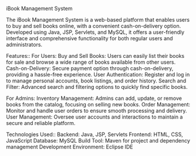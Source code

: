iBook Management System

The iBook Management System is a web-based platform that enables users to buy and sell books online, with a convenient cash-on-delivery option. Developed using Java, JSP, Servlets, and MySQL, it offers a user-friendly interface and comprehensive functionality for both regular users and administrators.

Features::
For Users:
Buy and Sell Books: Users can easily list their books for sale and browse a wide range of books available from other users.
Cash-on-Delivery: Secure payment option through cash-on-delivery, providing a hassle-free experience.
User Authentication: Register and log in to manage personal accounts, book listings, and order history.
Search and Filter: Advanced search and filtering options to quickly find specific books.

For Admins:
Inventory Management: Admins can add, update, or remove books from the catalog, focusing on selling new books.
Order Management: Monitor and handle user orders to ensure smooth processing and delivery.
User Management: Oversee user accounts and interactions to maintain a secure and reliable platform.

Technologies Used::
Backend: Java, JSP, Servlets
Frontend: HTML, CSS, JavaScript
Database: MySQL
Build Tool: Maven for project and dependency management
Development Environment: Eclipse IDE
